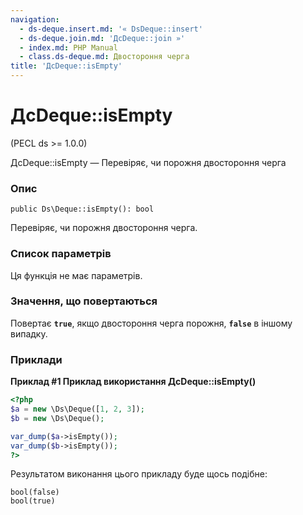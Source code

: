 ```yaml
---
navigation:
  - ds-deque.insert.md: '« DsDeque::insert'
  - ds-deque.join.md: 'ДсDeque::join »'
  - index.md: PHP Manual
  - class.ds-deque.md: Двостороння черга
title: 'ДсDeque::isEmpty'
---
```

# ДсDeque::isEmpty

(PECL ds >= 1.0.0)

ДсDeque::isEmpty — Перевіряє, чи порожня двостороння черга

### Опис

```methodsynopsis
public Ds\Deque::isEmpty(): bool
```

Перевіряє, чи порожня двостороння черга.

### Список параметрів

Ця функція не має параметрів.

### Значення, що повертаються

Повертає **`true`**, якщо двостороння черга порожня, **`false`** в іншому випадку.

### Приклади

**Приклад #1 Приклад використання **ДсDeque::isEmpty()****

```php
<?php
$a = new \Ds\Deque([1, 2, 3]);
$b = new \Ds\Deque();

var_dump($a->isEmpty());
var_dump($b->isEmpty());
?>
```

Результатом виконання цього прикладу буде щось подібне:

```
bool(false)
bool(true)
```

